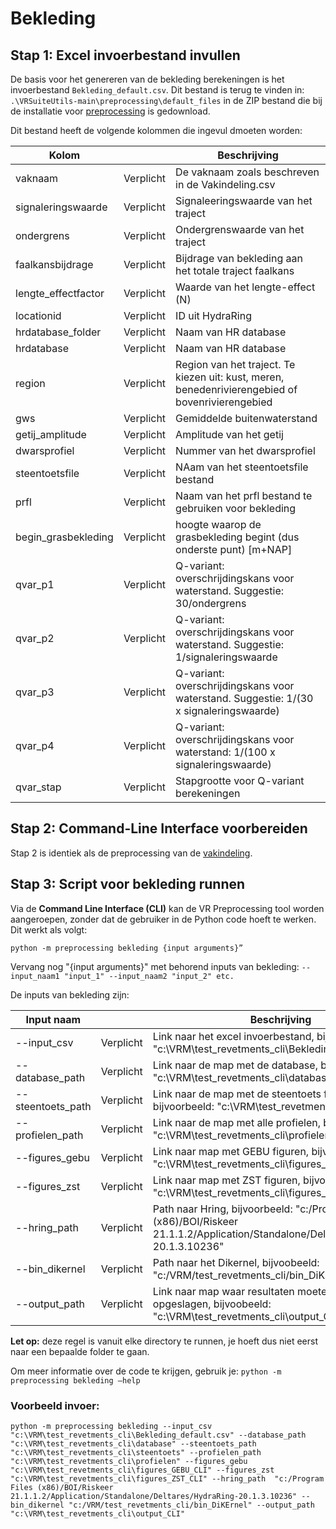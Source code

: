 # Bekleding

## Stap 1: Excel invoerbestand invullen

De basis voor het genereren van de bekleding berekeningen is het invoerbestand `Bekleding_default.csv`. Dit bestand is terug te vinden in: ```.\VRSuiteUtils-main\preprocessing\default_files``` in de ZIP bestand die bij de installatie voor [preprocessing](..\Installaties\VRUtils.md) is gedownload.

Dit bestand heeft de volgende kolommen die ingevul dmoeten worden:

| Kolom       	          | 	           | Beschrijving                                                                                                                                                                                 	 |
|------------------------|-------------|------------------------------------------------------------------------------------------------------------------------------------------------------------------------------------------------|
| vaknaam 	              | Verplicht 	 | De vaknaam zoals beschreven in de Vakindeling.csv                                                                                                                                             |
| signaleringswaarde  	  | Verplicht 	 | Signaleeringswaarde van het traject                                                                                                                                                            |
| ondergrens    	        | Verplicht 	 | Ondergrenswaarde van het traject                                                                                                                                                               |
| faalkansbijdrage       | Verplicht 	 | Bijdrage van bekleding aan het totale traject faalkans                                                                                                                                         |
| lengte_effectfactor	   | Verplicht 	 | Waarde van het lengte-effect (N)                                                                                                                                                               |
| locationid     	       | Verplicht 	 | ID uit HydraRing                                                                                                                                                                               |
| hrdatabase_folder    	 | Verplicht 	 | Naam van HR database                                                                                                                                                                           |
| hrdatabase	            | Verplicht 	 | Naam van HR database                                                                                                                                                                           |
| region    	            | Verplicht 	 | Region van het traject. Te kiezen uit: kust, meren, benedenrivierengebied of bovenrivierengebied                                                                                               |
| gws   	                | Verplicht 	 | Gemiddelde buitenwaterstand                                                                                                                                                                    |
| getij_amplitude	       | Verplicht 	 | Amplitude van het getij                                                                                                                                                                        |
| dwarsprofiel	          | Verplicht 	 | Nummer van het dwarsprofiel                                                                                                                                                                    |
| steentoetsfile     	   | Verplicht 	 | NAam van het steentoetsfile bestand                                                                                                                                                            |
| prfl    	              | Verplicht 	 | Naam van het prfl bestand te gebruiken voor bekleding                                                                                                                                          |
| begin_grasbekleding    | Verplicht 	 | hoogte waarop de grasbekleding begint (dus onderste punt) [m+NAP]                                                                                                                              |
| qvar_p1     	          | Verplicht 	 | Q-variant: overschrijdingskans voor waterstand. Suggestie: 30/ondergrens                                                                                                                       |
| qvar_p2    	           | Verplicht 	 | Q-variant: overschrijdingskans voor waterstand. Suggestie: 1/signaleringswaarde                                                                                                                | 
| qvar_p3  	             | Verplicht 	 | Q-variant: overschrijdingskans voor waterstand. Suggestie: 1/(30 x signaleringswaarde)                                                                                                         |
| qvar_p4  	             | Verplicht 	 | Q-variant: overschrijdingskans voor waterstand: 1/(100 x signaleringswaarde)                                                                                                                   |
| qvar_stap  	           | Verplicht 	 | Stapgrootte voor Q-variant berekeningen                                                                                                                                                        |


## Stap 2: Command-Line Interface voorbereiden

Stap 2 is identiek als de preprocessing van de [vakindeling](Vakindeling.md).

## Stap 3: Script voor bekleding runnen  

Via de **Command Line Interface (CLI)** kan de VR Preprocessing tool worden aangeroepen, zonder dat de gebruiker in de Python code hoeft te werken. Dit werkt als volgt:

```
python -m preprocessing bekleding {input arguments}”
```

Vervang nog "{input arguments}" met behorend inputs van bekleding: ```--input_naam1 "input_1" --input_naam2 "input_2" etc.```

De inputs van bekleding zijn: 

| Input naam       	      | 	           | Beschrijving                                                                                                                                                                                 	                                        |
|-------------------------|-------------|---------------------------------------------------------------------------------------------------------------------------------------------------------------------------------------------------------------------------------------|
| --input_csv 	       | Verplicht 	 | 	Link naar het excel invoerbestand, bijvoorbeeld: "c:\VRM\test_revetments_cli\Bekleding_default.csv"                                                                                                                                  |
| --database_path     	 | Verplicht 	 | Link naar de map met de database, bijvoorbeeld: "c:\VRM\test_revetments_cli\database"                                                                                                                                                 |
| --steentoets_path    	   | Verplicht 	 | Link naar de map met de steentoets files, bijvoorbeeld: "c:\VRM\test_revetments_cli\steentoets"	                                                                                                                                      |
| --profielen_path    | Verplicht 	 | Link naar de map met alle profielen, bijvoobeeld: "c:\VRM\test_revetments_cli\profielen"                                                                                                                                            	 |
| --figures_gebu    | Verplicht 	 | Link naar map met GEBU figuren, bijvoobeeld: "c:\VRM\test_revetments_cli\figures_GEBU_CLI"                                                                                                                                            |
| --figures_zst    | Verplicht 	 | Link naar map met ZST figuren, bijvoobeeld: "c:\VRM\test_revetments_cli\figures_ZST_CLI"                                                                                                                                              |
| --hring_path    | Verplicht 	 | Path naar Hring, bijvoorbeeld: "c:/Program Files (x86)/BOI/Riskeer 21.1.1.2/Application/Standalone/Deltares/HydraRing-20.1.3.10236"                                                                                                   |
| --bin_dikernel    | Verplicht 	 | Path naar het Dikernel, bijvoobeeld: "c:/VRM/test_revetments_cli/bin_DiKErnel"                                                                                                                                                        |
| --output_path    | Verplicht 	 | Link naar map waar resultaten moeten worden opgeslagen, bijvoobeeld: "c:\VRM\test_revetments_cli\output_CLI"                                                                                                                          |

**Let op:** deze regel is vanuit elke directory te runnen, je hoeft dus niet eerst naar een bepaalde folder te gaan.


Om meer informatie over de code te krijgen, gebruik je: 
``` python -m preprocessing bekleding –help ```

### Voorbeeld invoer: 
```
python -m preprocessing bekleding --input_csv "c:\VRM\test_revetments_cli\Bekleding_default.csv" --database_path "c:\VRM\test_revetments_cli\database" --steentoets_path "c:\VRM\test_revetments_cli\steentoets" --profielen_path "c:\VRM\test_revetments_cli\profielen" --figures_gebu "c:\VRM\test_revetments_cli\figures_GEBU_CLI" --figures_zst "c:\VRM\test_revetments_cli\figures_ZST_CLI" --hring_path  "c:/Program Files (x86)/BOI/Riskeer 21.1.1.2/Application/Standalone/Deltares/HydraRing-20.1.3.10236" --bin_dikernel "c:/VRM/test_revetments_cli/bin_DiKErnel" --output_path "c:\VRM\test_revetments_cli\output_CLI"
```